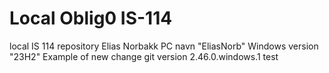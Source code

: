 # Local Oblig0 IS-114
 local IS 114 repository
Elias Norbakk
PC navn "EliasNorb"
Windows version "23H2"
Example of new change 
git version 2.46.0.windows.1
 test

